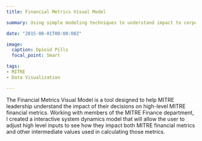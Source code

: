 ```yaml
---
title: Financial Metrics Visual Model

summary: Using simple modeling techniques to understand impact to corporate finances

date: "2015-08-01T00:00:00Z"

image:
  caption: Opioid Pills
  focal_point: Smart

tags:
- MITRE
- Data Visualization

---
```


The Financial Metrics Visual Model is a tool designed to help MITRE leadership understand the impact of their decisions on high-level MITRE financial metrics. Working with members of the MITRE Finance department, I created a interactive system dynamics model that will allow the user to adjust high level inputs to see how they impact both MITRE financial metrics and other intermediate values used in calculating those metrics.